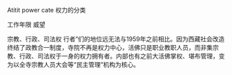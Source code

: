 Atitit power cate 权力的分类

工作年限 威望

宗教、行政、司法权
行者”们的地位远无法与1959年之前相比。因为西藏社会改造终结了政教合一制度，寺院不再是权力中心，活佛只是职业教职人员，而非集宗教、行政、司法权于一身的权力拥有者。内部也有之前大活佛掌权、堪布管理，变为以全寺宗教人员大会等“民主管理”机构为核心。
